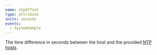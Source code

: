 ```yaml
---
name: ntpOffset
type: attribute
units: seconds 
events:
  - SystemSample
---
```


The time difference in seconds between the host and the provided [NTP hosts](/docs/infrastructure/install-infrastructure-agent/configuration/infrastructure-agent-configuration-settings#ntp-metrics).
